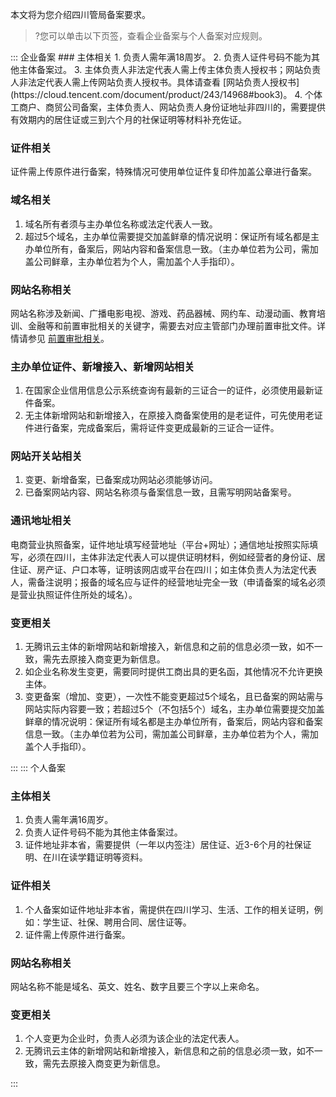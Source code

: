 本文将为您介绍四川管局备案要求。
>?您可以单击以下页签，查看企业备案与个人备案对应规则。


<dx-tabs>
::: 企业备案
### 主体相关
1. 负责人需年满18周岁。
2. 负责人证件号码不能为其他主体备案过。
3. 主体负责人非法定代表人需上传主体负责人授权书；网站负责人非法定代表人需上传网站负责人授权书。具体请查看 [网站负责人授权书](https://cloud.tencent.com/document/product/243/14968#book3)。
4. 个体工商户、商贸公司备案，主体负责人、网站负责人身份证地址非四川的，需要提供有效期内的居住证或三到六个月的社保证明等材料补充佐证。


### 证件相关
证件需上传原件进行备案，特殊情况可使用单位证件复印件加盖公章进行备案。

### 域名相关
1. 域名所有者须与主办单位名称或法定代表人一致。
2. 超过5个域名，主办单位需要提交加盖鲜章的情况说明：保证所有域名都是主办单位所有，备案后，网站内容和备案信息一致。（主办单位若为公司，需加盖公司鲜章，主办单位若为个人，需加盖个人手指印）。

### 网站名称相关
网站名称涉及新闻、广播电影电视、游戏、药品器械、网约车、动漫动画、教育培训、金融等和前置审批相关的关键字，需要去对应主管部门办理前置审批文件。详情请参见 [前置审批相关](https://cloud.tencent.com/document/product/243/36185)。

### 主办单位证件、新增接入、新增网站相关
1. 在国家企业信用信息公示系统查询有最新的三证合一的证件，必须使用最新证件备案。
2. 无主体新增网站和新增接入，在原接入商备案使用的是老证件，可先使用老证件进行备案，完成备案后，需将证件变更成最新的三证合一证件。

### 网站开关站相关
1. 变更、新增备案，已备案成功网站必须能够访问。
2. 已备案网站内容、网站名称须与备案信息一致，且需写明网站备案号。

### 通讯地址相关
电商营业执照备案，证件地址填写经营地址（平台+网址）；通信地址按照实际填写，必须在四川，主体非法定代表人可以提供证明材料，例如经营者的身份证、居住证、房产证、户口本等，证明该网店或平台在四川；如主体负责人为法定代表人，需备注说明；报备的域名应与证件的经营地址完全一致（申请备案的域名必须是营业执照证件住所处的域名）。

### 变更相关
1. 无腾讯云主体的新增网站和新增接入，新信息和之前的信息必须一致，如不一致，需先去原接入商变更为新信息。
2. 如企业名称发生变更，需要同时提供工商出具的更名函，其他情况不允许更换主体。
3. 变更备案（增加、变更），一次性不能变更超过5个域名，且已备案的网站需与网站实际内容要一致；若超过5个（不包括5个）域名，主办单位需要提交加盖鲜章的情况说明：保证所有域名都是主办单位所有，备案后，网站内容和备案信息一致。（主办单位若为公司，需加盖公司鲜章，主办单位若为个人，需加盖个人手指印）。


::: 
::: 个人备案
### 主体相关
1. 负责人需年满16周岁。
2. 负责人证件号码不能为其他主体备案过。
3. 证件地址非本省，需要提供（一年以内签注）居住证、近3-6个月的社保证明、在川在读学籍证明等资料。

### 证件相关
1. 个人备案如证件地址非本省，需提供在四川学习、生活、工作的相关证明，例如：学生证、社保、聘用合同、居住证等。
2. 证件需上传原件进行备案。

### 网站名称相关
网站名称不能是域名、英文、姓名、数字且要三个字以上来命名。

### 变更相关
1. 个人变更为企业时，负责人必须为该企业的法定代表人。
2. 无腾讯云主体的新增网站和新增接入，新信息和之前的信息必须一致，如不一致，需先去原接入商变更为新信息。

:::
</dx-tabs>



